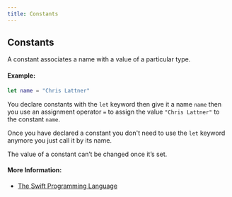 ```yaml
---
title: Constants
---
```

## Constants

A constant associates a name with a value of a particular type.

#### Example:
```swift
let name = "Chris Lattner"
```

You declare constants with the `let` keyword then give it a name `name` then you use an assignment operator `=` to assign the value `"Chris Lattner"` to the constant `name`.

Once you have declared a constant you don't need to use the `let` keyword anymore you just call it by its name.

The value of a constant can’t be changed once it’s set.

#### More Information:
- <a href='https://docs.swift.org/swift-book/LanguageGuide/TheBasics.html#ID310' target='_blank' rel='nofollow'>The Swift Programming Language</a>
